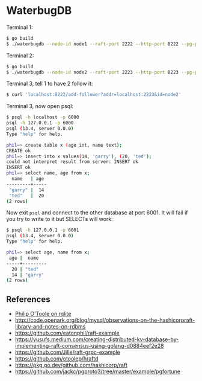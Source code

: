 # WaterbugDB

Terminal 1:

```bash
$ go build
$ ./waterbugdb --node-id node1 --raft-port 2222 --http-port 8222 --pg-port 6000
```

Terminal 2:

```bash
$ go build
$ ./waterbugdb --node-id node2 --raft-port 2223 --http-port 8223 --pg-port 6001
```

Terminal 3, tell 1 to have 2 follow it:

```bash
$ curl 'localhost:8222/add-follower?addr=localhost:2223&id=node2'
```

Terminal 3, now open psql:

```bash
$ psql -h localhost -p 6000
psql -h 127.0.0.1 -p 6000
psql (13.4, server 0.0.0)
Type "help" for help.

phil=> create table x (age int, name text);
CREATE ok
phil=> insert into x values(14, 'garry'), (20, 'ted');
could not interpret result from server: INSERT ok
INSERT ok
phil=> select name, age from x;
  name   | age 
---------+-----
 "garry" |  14
 "ted"   |  20
(2 rows)
```

Now exit `psql` and connect to the other database at port 6001. It
will fail if you try to write to it but SELECTs will work:

```bash
$ psql -h 127.0.0.1 -p 6001
psql (13.4, server 0.0.0)
Type "help" for help.

phil=> select age, name from x;
 age |  name
-----+---------
  20 | "ted"
  14 | "garry"
(2 rows)
```

## References

* [Philip O'Toole on rqlite](https://youtu.be/rqO9PtBkiSQ?t=2332)
* http://code.openark.org/blog/mysql/observations-on-the-hashicorpraft-library-and-notes-on-rdbms
* https://github.com/eatonphil/raft-example
* https://yusufs.medium.com/creating-distributed-kv-database-by-implementing-raft-consensus-using-golang-d0884eef2e28
* https://github.com/Jille/raft-grpc-example
* https://github.com/otoolep/hraftd
* https://pkg.go.dev/github.com/hashicorp/raft
* https://github.com/jackc/pgproto3/tree/master/example/pgfortune
